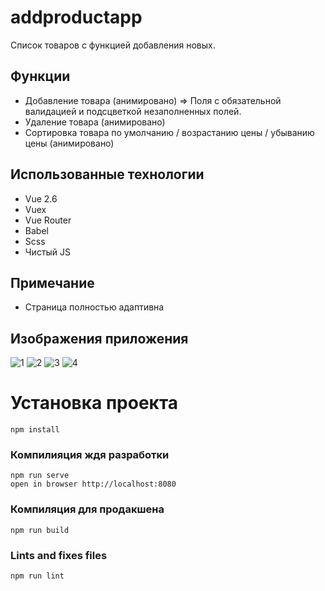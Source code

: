 # addproductapp
Список товаров с функцией добавления новых.

## Функции
- Добавление товара (анимировано) => Поля с обязательной валидацией и подсцветкой незаполненных полей.
- Удаление товара (анимировано)
- Сортировка товара по умолчанию / возрастанию цены / убыванию цены (анимировано)

## Использованные технологии
- Vue 2.6
- Vuex
- Vue Router
- Babel
- Scss
- Чистый JS

## Примечание
- Страница полностью адаптивна

## Изображения приложения
![1](https://user-images.githubusercontent.com/81359836/131902754-761c9156-e285-49eb-9b1c-a7c5e6e0097b.JPG)
![2](https://user-images.githubusercontent.com/81359836/131902756-42098aac-e6c2-4fe6-ae8c-00dd689b2c33.JPG)
![3](https://user-images.githubusercontent.com/81359836/131902759-caa17377-d960-4751-a748-82a9574a317b.JPG)
![4](https://user-images.githubusercontent.com/81359836/131902751-cba4a7a3-8ce5-4668-a103-d8183fc1b3af.JPG)

# Установка проекта

```
npm install
```

### Компилияция ждя разработки
```
npm run serve
open in browser http://localhost:8080
```

### Компиляция для продакшена
```
npm run build
```

### Lints and fixes files
```
npm run lint
```

